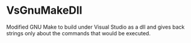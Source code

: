 # VsGnuMakeDll
Modified GNU Make to build under Visual Studio as a dll and gives back strings only about the commands that would be executed.
